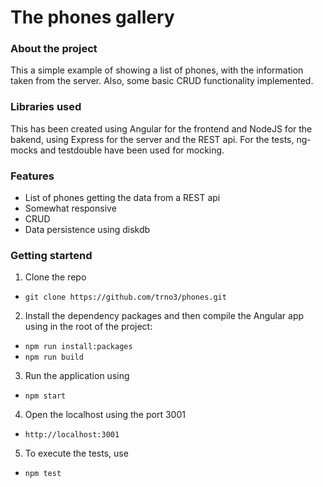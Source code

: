 # The phones gallery

### About the project

This a simple example of showing a list of phones, with the information taken from the server. Also, some basic CRUD functionality implemented.

### Libraries used

This has been created using Angular for the frontend and NodeJS for the bakend, using Express for the server and the REST api.
For the tests, ng-mocks and testdouble have been used for mocking.

### Features

-   List of phones getting the data from a REST api
-   Somewhat responsive
-   CRUD
-   Data persistence using diskdb

### Getting startend

1. Clone the repo

-   `git clone https://github.com/trno3/phones.git`

2. Install the dependency packages and then compile the Angular app using in the root of the project:

-   `npm run install:packages`
-   `npm run build`

3. Run the application using

-   `npm start`

4. Open the localhost using the port 3001

-   `http://localhost:3001`

5. To execute the tests, use

-   `npm test`
